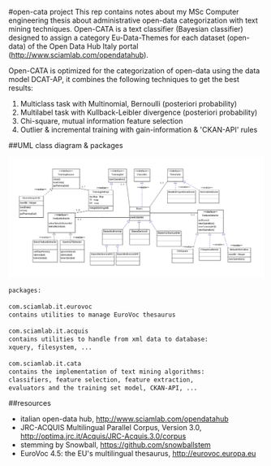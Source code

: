#open-cata project
This rep contains notes about my MSc Computer engineering thesis about administrative open-data categorization with text mining techniques. Open-CATA is a text classifier (Bayesian classifier) designed to assign a category Eu-Data-Themes for each dataset (open-data) of the Open Data Hub Italy portal (http://www.sciamlab.com/opendatahub).

Open-CATA is optimized for the categorization of open-data using the data model DCAT-AP, it combines the following techniques to get the best results:

1. Multiclass task with Multinomial, Bernoulli (posteriori probability)
2. Multilabel task with Kullback-Leibler divergence (posteriori probability)
3. Chi-square, mutual information feature selection
4. Outlier & incremental training with gain-information & 'CKAN-API' rules

##UML class diagram & packages

![Alt text](th/img/UMLclassi.png?raw=true "UML")

```
packages:

com.sciamlab.it.eurovoc
contains utilities to manage EuroVoc thesaurus

com.sciamlab.it.acquis
contains utilities to handle from xml data to database: 
xquery, filesystem, ...

com.sciamlab.it.cata
contains the implementation of text mining algorithms:
classifiers, feature selection, feature extraction, 
evaluators and the training set model, CKAN-API, ...
```

##resources
* italian open-data hub, http://www.sciamlab.com/opendatahub
* JRC-ACQUIS Multilingual Parallel Corpus, Version 3.0, http://optima.jrc.it/Acquis/JRC-Acquis.3.0/corpus
* stemming by Snowball, https://github.com/snowballstem
* EuroVoc 4.5: the EU's multilingual thesaurus, http://eurovoc.europa.eu
